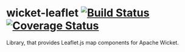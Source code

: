wicket-leaflet  [![Build Status](https://travis-ci.org/DrunkenPandaFans/wicket-leaflet.svg?branch=master)](https://travis-ci.org/DrunkenPandaFans/wicket-leaflet) [![Coverage Status](https://coveralls.io/repos/DrunkenPandaFans/wicket-leaflet/badge.png)](https://coveralls.io/r/DrunkenPandaFans/wicket-leaflet)
==============

Library, that provides Leaflet.js map components for Apache Wicket.
